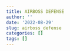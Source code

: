 ```yaml
---
title: AIRBOSS DEFENSE
author: ''
date: '2022-08-29'
slug: airboss_defense
categories: []
tags: []
---
```

